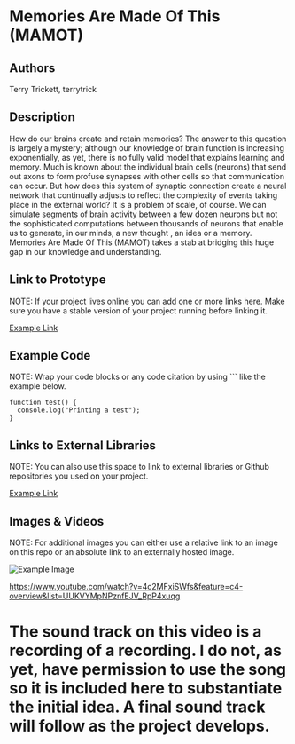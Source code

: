 # Memories Are Made Of This (MAMOT)


## Authors
Terry Trickett, terrytrick

## Description
How do our brains create and retain memories?  The answer to this question is largely a mystery; although our knowledge of brain function is increasing exponentially, as yet, there is no fully valid model that explains learning and memory.  Much is known about the individual brain cells (neurons) that send out axons to form profuse synapses with other cells so that communication can occur.  But how does this system of synaptic connection create a neural network that continually adjusts to reflect the complexity of events taking place in the external world?  It is a problem of scale, of course.  We can simulate segments of brain activity between a few dozen neurons but not the sophisticated computations between thousands of neurons that enable us to generate, in our minds, a new thought , an idea or a memory.  Memories Are Made Of This (MAMOT) takes a stab at bridging this huge gap in our knowledge and understanding. 

## Link to Prototype
NOTE: If your project lives online you can add one or more links here. Make sure you have a stable version of your project running before linking it.

[Example Link](http://youtu.be/4c2MFxiSWfs)

## Example Code
NOTE: Wrap your code blocks or any code citation by using ``` like the example below.
```
function test() {
  console.log("Printing a test");
}
```
## Links to External Libraries
 NOTE: You can also use this space to link to external libraries or Github repositories you used on your project.

[Example Link](http://www.google.com "Example Link")

## Images & Videos
NOTE: For additional images you can either use a relative link to an image on this repo or an absolute link to an externally hosted image.

![Example Image](project_images/cover.jpg?raw=true "Example Image")


https://www.youtube.com/watch?v=4c2MFxiSWfs&feature=c4-overview&list=UUKVYMpNPznfEJV_RpP4xuqg

# The sound track on this video is a recording of a recording.  I do not, as yet, have permission to use the song so it is included here to substantiate the initial idea.  A final sound track will follow as the project develops.
